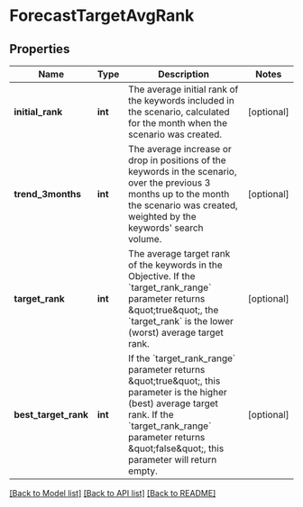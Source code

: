 # ForecastTargetAvgRank

## Properties
Name | Type | Description | Notes
------------ | ------------- | ------------- | -------------
**initial_rank** | **int** | The average initial rank of the keywords included in the scenario, calculated for the month when the scenario was created. | [optional] 
**trend_3months** | **int** | The average increase or drop in positions of the keywords in the scenario, over the previous 3 months up to the month the scenario was created, weighted by the keywords&#x27; search volume. | [optional] 
**target_rank** | **int** | The average target rank of the keywords in the Objective. If the &#x60;target_rank_range&#x60; parameter returns \&quot;true\&quot;, the &#x60;target_rank&#x60; is the lower (worst) average target rank. | [optional] 
**best_target_rank** | **int** | If the &#x60;target_rank_range&#x60; parameter returns \&quot;true\&quot;, this parameter is the higher (best) average target rank. If the &#x60;target_rank_range&#x60; parameter returns \&quot;false\&quot;, this parameter will return empty. | [optional] 

[[Back to Model list]](../README.md#documentation-for-models) [[Back to API list]](../README.md#documentation-for-api-endpoints) [[Back to README]](../README.md)

